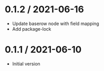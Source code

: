 
0.1.2 / 2021-06-16
==================

  * Update baserow node with field mapping
  * Add package-lock

0.1.1 / 2021-06-10
==================

  * Initial version
